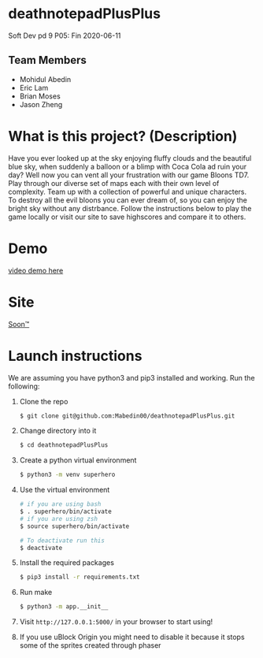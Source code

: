 # deathnotepadPlusPlus
Soft Dev pd 9
P05: Fin
2020-06-11
## Team Members
  - Mohidul Abedin
  - Eric Lam
  - Brian Moses
  - Jason Zheng 
  
# What is this project? (Description)
Have you ever looked up at the sky enjoying fluffy clouds and the beautiful blue sky, when suddenly a balloon or a blimp with Coca Cola ad ruin your day? Well now you can vent all your frustration with our game Bloons TD7. 
Play through our diverse set of maps each with their own level of complexity.
Team up with a collection of powerful and unique characters.
To destroy all the evil bloons you can ever dream of, so you can enjoy the bright sky without any distrbance.
Follow the instructions below to play the game locally or visit our site to save highscores and compare it to others.


# Demo
[video demo here](https://www.youtube.com/watch?v=dQw4w9WgXcQ)

# Site
[Soon™](http://157.245.214.96/)

# Launch instructions
We are assuming you have python3 and pip3 installed and working.
Run the following:
1. Clone the repo
    ```bash
    $ git clone git@github.com:Mabedin00/deathnotepadPlusPlus.git
    ```
2. Change directory into it
    ```bash
    $ cd deathnotepadPlusPlus
    ```
3. Create a python virtual environment
    ```bash
    $ python3 -m venv superhero
    ``` 
4. Use the virtual environment
    ```bash
   # if you are using bash
   $ . superhero/bin/activate
   # if you are using zsh
   $ source superhero/bin/activate
   
   # To deactivate run this
   $ deactivate
   ```
5. Install the required packages
    ```bash
    $ pip3 install -r requirements.txt 
    ```
6. Run make
    ```bash
    $ python3 -m app.__init__ 
    ```
7. Visit ```http://127.0.0.1:5000/``` in your browser to start using!

8. If you use uBlock Origin you might need to disable it because it stops some of the sprites created through phaser 
